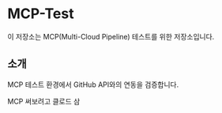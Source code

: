 # MCP-Test

이 저장소는 MCP(Multi-Cloud Pipeline) 테스트를 위한 저장소입니다.

## 소개
MCP 테스트 환경에서 GitHub API와의 연동을 검증합니다.

MCP 써보려고 클로드 삼